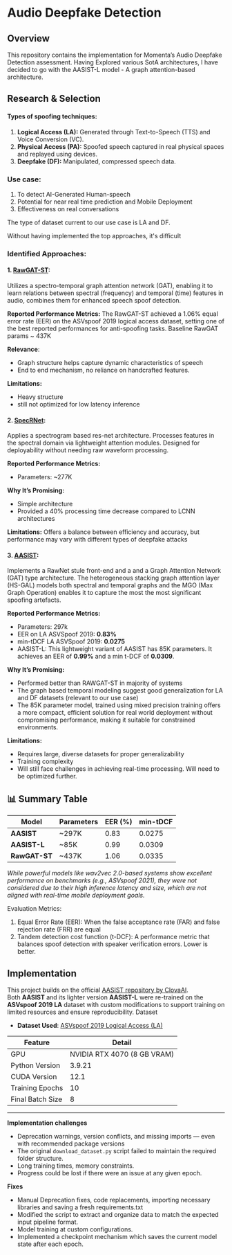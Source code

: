 # Audio Deepfake Detection

## Overview 

This repository contains the implementation for Momenta’s Audio Deepfake Detection assessment. Having Explored various SotA architectures, I have decided to go with the AASIST-L model - A graph attention-based architecture.

## Research & Selection

#### Types of spoofing techniques: 
1. **Logical Access (LA):** Generated through Text-to-Speech (TTS) and Voice Conversion (VC).
2. **Physical Access (PA):** Spoofed speech captured in real physical spaces and replayed using devices.
3. **Deepfake (DF):** Manipulated, compressed speech data.

### Use case:
1. To detect AI-Generated Human-speech
2. Potential for near real time prediction and Mobile Deployment
3. Effectiveness on real conversations

The type of dataset current to our use case is LA and DF.


Without having implemented the top approaches, it's difficult 
### Identified Approaches:
#### 1. [RawGAT-ST](https://arxiv.org/pdf/2107.12710):
Utilizes a spectro-temporal graph attention network (GAT), enabling it to learn relations between spectral (frequency) and temporal (time) features in audio, combines them for enhanced speech spoof detection.

**Reported Performance Metrics:**
The RawGAT-ST achieved a 1.06% equal error rate (EER) on the ASVspoof 2019 logical access dataset, setting one of the best reported performances for anti-spoofing tasks. Baseline RawGAT params ~ 437K 

**Relevance**: 
- Graph structure helps capture dynamic characteristics of speech
- End to end mechanism, no reliance on handcrafted features.

**Limitations:**
- Heavy structure
- still not optimized for low latency inference

#### 2. [SpecRNet](https://arxiv.org/pdf/2210.06105):
Applies a spectrogram based res-net architecture. Processes features in the spectral domain via lightweight attention modules. Designed for deployability without needing raw waveform processing.

**Reported Performance Metrics:**
- Parameters: ~277K

**Why It’s Promising:**  
- Simple architecture
- Provided a 40% processing time decrease compared to LCNN architectures 

**Limitations:** Offers a balance between efficiency and accuracy, but performance may vary with different types of deepfake attacks

#### 3. [AASIST](https://arxiv.org/pdf/2110.01200):
Implements a RawNet stule front-end and a and a Graph Attention Network (GAT) type architecture. The heterogeneous stacking graph attention layer (HS-GAL) models both spectral and temporal graphs and the MGO (Max Graph Operation) enables it to capture the most the most significant spoofing artefacts.


**Reported Performance Metrics:**
- Parameters: 297k
- EER on LA  ASVSpoof 2019: **0.83%**  
- min-tDCF LA ASVSpoof 2019: **0.0275**
- AASIST-L: This lightweight variant of AASIST has 85K parameters. It achieves an EER of **0.99%** and a min t-DCF of **0.0309**.

**Why It’s Promising:**  
- Performed better than RAWGAT-ST in majority of systems 
- The graph based temporal modeling suggest good generalization for LA and DF datasets (relevant to our use case)
- The 85K parameter model, trained using mixed precision training offers a more compact, efficient solution for real world deployment without compromising performance, making it suitable for constrained environments.

**Limitations:**  
- Requires large, diverse datasets for proper generalizability
- Training complexity
- Will still face challenges in achieving real-time processing. Will need to be optimized further.


## 📊 Summary Table

| Model         | Parameters | EER (%) | min-tDCF |
|---------------|------------|---------|----------|
| **AASIST**    | ~297K      | 0.83    | 0.0275   |
| **AASIST-L**  | ~85K       | 0.99    | 0.0309   |
| **RawGAT-ST** | ~437K      | 1.06    | 0.0335   |


*While powerful models like wav2vec 2.0-based systems show excellent performance on benchmarks (e.g., ASVspoof 2021), they were not considered due to their high inference latency and size, which are not aligned with real-time mobile deployment goals.*

Evaluation Metrics:
1. Equal Error Rate (EER): When the false acceptance rate (FAR) and false rejection rate (FRR) are equal
2. Tandem detection cost function (t-DCF): A performance metric that balances spoof detection with speaker verification errors. Lower is better.


## Implementation
This project builds on the official [AASIST repository by ClovaAI](https://github.com/clovaai/aasist).  
Both **AASIST** and its lighter version **AASIST-L** were re-trained on the **ASVspoof 2019 LA** dataset with custom modifications to support training on limited resources and ensure reproducibility.
Dataset

- **Dataset Used**: [ASVspoof 2019 Logical Access (LA)](https://datashare.ed.ac.uk/handle/10283/3336)

| Feature           | Detail                       |
|------------------|------------------------------|
| GPU              | NVIDIA RTX 4070 (8 GB VRAM)  |
| Python Version   | 3.9.21                       |
| CUDA Version     | 12.1                         |
| Training Epochs  | 10                           |
| Final Batch Size | 8                            |

---

**Implementation challenges**
- Deprecation warnings, version conflicts, and missing imports — even with recommended package versions
- The original `download_dataset.py` script failed to maintain the required folder structure.
- Long training times, memory constraints.
- Progress could be lost if there were an issue at any given epoch.

**Fixes**
- Manual Deprecation fixes, code replacements, importing necessary libraries and saving a fresh requirements.txt
- Modified the script to extract and organize data to match the expected input pipeline format.
- Model training at custom configurations.
- Implemented a checkpoint mechanism which saves the current model state after each epoch.




